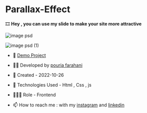 # Parallax-Effect

🎞 **Hey , you can use my slide to make your site more attractive**

![image psd](https://user-images.githubusercontent.com/109727844/198118004-e4ec243c-12f5-4cdb-9e05-ae6897616430.jpg)

![image psd (1)](https://user-images.githubusercontent.com/109727844/198118382-58d0e70c-2965-4cc4-a0d9-bf6497c81229.jpg)

- 🔗 [Demo Project](https://pouria-farahani-developer.github.io/Parallax-Effect/)

- 👨‍💻 Developed by [pouria farahani](https://github.com/Pouria-Farahani-developer)

- 📆 Created - 2022-10-26

- 🤖 Technologies Used - Html , Css , js

- 🕵🏻‍♀️ Role - Frontend

- 📫 How to reach me : with my [instagram](https://www.instagram.com/pouria_farahani_developer) and [linkedin](https://www.linkedin.com/in/pouria-farahani-developer)

